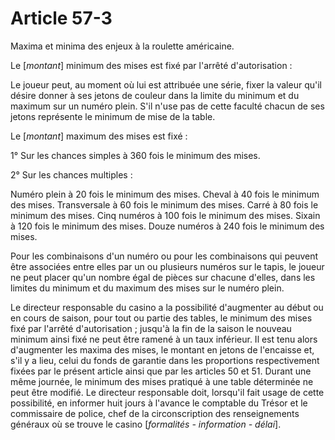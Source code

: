 # Article 57-3

Maxima et minima des enjeux à la roulette américaine.

Le [*montant*] minimum des mises est fixé par l'arrêté d'autorisation :

Le joueur peut, au moment où lui est attribuée une série, fixer la valeur qu'il désire donner à ses jetons de couleur dans la limite du minimum et du maximum sur un numéro plein. S'il n'use pas de cette faculté chacun de ses jetons représente le minimum de mise de la table.

Le [*montant*] maximum des mises est fixé :

1° Sur les chances simples à 360 fois le minimum des mises.

2° Sur les chances multiples :

Numéro plein                       à 20 fois le minimum des mises. Cheval                             à 40 fois le minimum des mises. Transversale                       à 60 fois le minimum des mises. Carré                              à 80 fois le minimum des mises. Cinq numéros                       à 100 fois le minimum des mises. Sixain                             à 120 fois le minimum des mises. Douze numéros                      à 240 fois le minimum des mises.

Pour les combinaisons d'un numéro ou pour les combinaisons qui peuvent être associées entre elles par un ou plusieurs numéros sur le tapis, le joueur ne peut placer qu'un nombre égal de pièces sur chacune d'elles, dans les limites du minimum et du maximum des mises sur le numéro plein.

Le directeur responsable du casino a la possibilité d'augmenter au début ou en cours de saison, pour tout ou partie des tables, le minimum des mises fixé par l'arrêté d'autorisation ; jusqu'à la fin de la saison le nouveau minimum ainsi fixé ne peut être ramené à un taux inférieur. Il est tenu alors d'augmenter les maxima des mises, le montant en jetons de l'encaisse et, s'il y a lieu, celui du fonds de garantie dans les proportions respectivement fixées par le présent article ainsi que par les articles 50 et 51. Durant une même journée, le minimum des mises pratiqué à une table déterminée ne peut être modifié. Le directeur responsable doit, lorsqu'il fait usage de cette possibilité, en informer huit jours à l'avance le comptable du Trésor et le commissaire de police, chef de la circonscription des renseignements généraux où se trouve le casino [*formalités - information - délai*].

